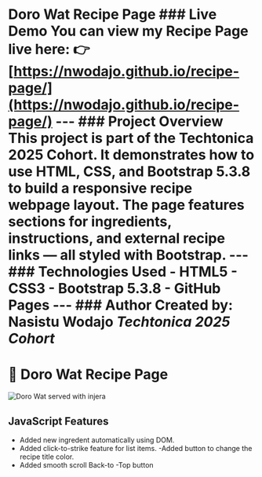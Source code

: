 
# Doro Wat Recipe Page ###  Live Demo You can view my Recipe Page live here: 👉 [https://nwodajo.github.io/recipe-page/](https://nwodajo.github.io/recipe-page/) --- ###  Project Overview This project is part of the **Techtonica 2025 Cohort**. It demonstrates how to use **HTML, CSS, and Bootstrap 5.3.8** to build a responsive recipe webpage layout. The page features sections for ingredients, instructions, and external recipe links — all styled with Bootstrap. --- ###  Technologies Used - HTML5 - CSS3 - Bootstrap 5.3.8 - GitHub Pages --- ###  Author **Created by:** Nasistu Wodajo  _Techtonica 2025 Cohort_
# 🍲 Doro Wat Recipe Page

![Doro Wat served with injera](./doro-wat.jpg)
## JavaScript Features 
- Added new ingredent automatically using DOM.
- Added click-to-strike feature for list items.
-Added button to change the recipe title color.
- Added smooth scroll Back-to -Top button

